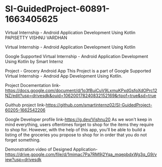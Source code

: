 # SI-GuidedProject-60891-1663405625
Virtual Internship - Android Application Development Using Kotlin
PAPISETTY VISHNU VARDHAN

Virtual Internship - Android Application Development Using Kotlin

Google Supported Virtual Internship - Android Application Development Using Kotlin by Smart Internz

Project - Grocery Android App This Project is a part of Google Supported Virtual Internship - Android App Development Using Kotlin.

Project Docementation link-https://docs.google.com/document/d/1o3fBuiCuV9LxmuKPxdGsfoXdOPrc12NZ/edit?usp=drivesdk&ouid=106200178240832152169&rtpof=true&sd=true

Guithub project link-https://github.com/smartinternz02/SI-GuidedProject-60205-1662542206

Google Developer profile link-https://g.dev/Vishnu20
As we won't keep in mind everything, users oftentimes forget to shop for the items they require to shop for. However, with the help of this app, you'll be able to build a listing of the groceries you propose to shop for in order that you do not forget something.

Demonstration video of Designed Application-https://drive.google.com/file/d/1mimac7Pa7RM9j2Yqa_mqepbdxWg3q_G9/view?usp=drivesdk
